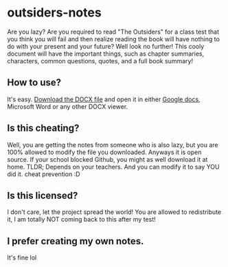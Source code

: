 # outsiders-notes
Are you lazy? Are you required to read "The Outsiders" for a class test that you think you will fail and then realize reading the book will have nothing to do with your present and your future? 
Well look no further! This cooly document will have the important things, such as chapter summaries, characters, common questions, quotes, and a full book summary!

## How to use?
It's easy. [Download the DOCX file](https://github.com/KylomaskGamer/outsiders-notes/raw/main/Outsiders%20notes.docx) and open it in either [Google docs](https://docs.google.com/document/), Microsoft Word or any other DOCX viewer.

## Is this cheating?
Well, you are getting the notes from someone who is also lazy, but you are 100% allowed to modify the file you downloaded. Anyways it is open source. If your school blocked Github, you might as well download it at home. 
TLDR; Depends on your teachers. And you can modify it to say YOU did it. cheat prevention :D

## Is this licensed?
I don't care, let the project spread the world! You are allowed to redistribute it, I am totally NOT coming back to this after my test!

## I prefer creating my own notes.
It's fine lol
